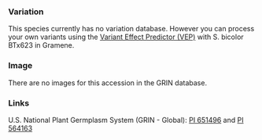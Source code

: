 ### Variation
This species currently has no variation database. However you can process your own variants using the [Variant Effect Predictor (VEP)](http://ensembl.gramene.org/Sorghum_bicolor/Tools/VEP) with S. bicolor BTx623 in Gramene.

### Image
There are no images for this accession in the GRIN database.

### Links
U.S. National Plant Germplasm System (GRIN - Global): [PI 651496](https://npgsweb.ars-grin.gov/gringlobal/accessiondetail.aspx?id=1104830) and [PI 564163](https://npgsweb.ars-grin.gov/gringlobal/accessiondetail?id=1459134)
